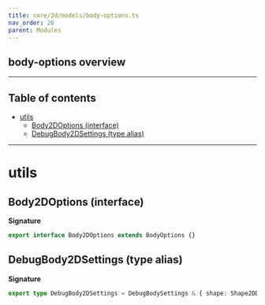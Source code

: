 ```yaml
---
title: core/2d/models/body-options.ts
nav_order: 26
parent: Modules
---
```


## body-options overview

---

<h2 class="text-delta">Table of contents</h2>

- [utils](#utils)
  - [Body2DOptions (interface)](#body2doptions-interface)
  - [DebugBody2DSettings (type alias)](#debugbody2dsettings-type-alias)

---

# utils

## Body2DOptions (interface)

**Signature**

```ts
export interface Body2DOptions extends BodyOptions {}
```

## DebugBody2DSettings (type alias)

**Signature**

```ts
export type DebugBody2DSettings = DebugBodySettings & { shape: Shape2DDescriptor }
```
